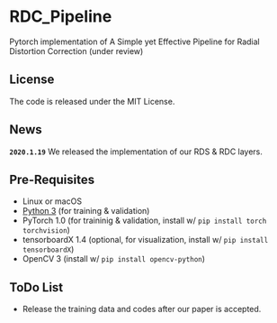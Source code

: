 # RDC_Pipeline
Pytorch implementation of  A Simple yet Effective Pipeline for Radial Distortion Correction (under review)
## License
The code is released under the MIT License.
## News
**`2020.1.19`** We released the implementation of our RDS & RDC layers.
## Pre-Requisites 
* Linux or macOS
* [Python 3](https://www.anaconda.com/distribution/) (for training \& validation)
* PyTorch 1.0 (for traininig \& validation, install w/ `pip install torch torchvision`)
* tensorboardX 1.4 (optional, for visualization, install w/ `pip install tensorboardX`)
* OpenCV 3 (install w/ `pip install opencv-python`)
## ToDo List
- Release the training data and codes after our paper is accepted.
